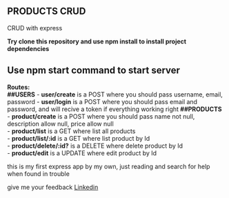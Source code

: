 ## PRODUCTS CRUD

CRUD with express 

**Try clone this repository and use npm install to install project dependencies**

## Use npm start command to start server

**Routes:** <br/>
    **##USERS**
    - **user/create** is a POST where you should pass username, email, password 
    - **user/login** is a POST where you should pass email and password, and will recive a token if everything working right
    **##PRODUCTS**
    - **product/create** is a POST where you should pass name not null, description allow null, price allow null <br />
    - **product/list** is a GET where list all products <br />
    - **product/list/:id** is a GET where list product by Id <br />
    - **product/delete/:id?** is a DELETE where delete product by Id <br />
    - **product/edit** is a UPDATE where edit product by Id <br />


this is my first express app by my own, just reading and search for help when found in trouble

give me your feedback [Linkedin](https://www.linkedin.com/in/vinicius-santos-8442681b8/)